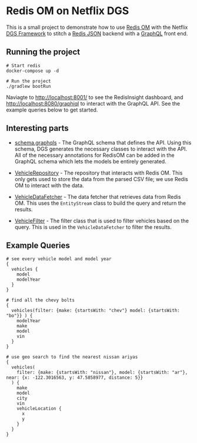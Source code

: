 # Redis OM on Netflix DGS

This is a small project to demonstrate how to use [Redis OM](https://github.com/redis/redis-om-spring) with the Netflix
[DGS Framework](https://netflix.github.io/dgs/) to stitch a [Redis JSON](https://github.com/RedisJSON/RedisJSON) backend
with a [GraphQL](https://graphql.org/) front end.

## Running the project

```shell
# Start redis 
docker-compose up -d

# Run the project
./gradlew bootRun
```

Naviagte to <http://localhost:8001/> to see the RedisInsight dashboard, and <http://localhost:8080/graphiql> to interact
with the GraphQL API. See the example queries below to get started.

## Interesting parts

- [schema.graphqls](src/main/resources/schema/schema.graphqls) - The GraphQL schema that defines the API. Using this
  schema,
  DGS generates the necessary classes to interact with the API. All of the necessary annotations for RedisOM can be
  added in the GraphQL schema which lets the models be entirely generated.

- [VehicleRepository](src/main/java/com/example/redisomdgs/repositories/VehicleRepository.java) - The repository that
  interacts with
  Redis OM. This only gets used to store the data from the parsed CSV file; we use Redis OM to interact with the data.

- [VehicleDataFetcher](src/main/java/com/example/redisomdgs/datafetchers/VehicleDataFetcher.java) - The data fetcher
  that retrieves
  data from Redis OM. This uses the `EntityStream` class to build the query and return the results.

- [VehicleFilter](src/main/java/com/example/redisomdgs/filters/VehicleFilter.java) - The filter class that is used to
  filter
  vehicles based on the query. This is used in the `VehicleDataFetcher` to filter the results.

## Example Queries

```shell
# see every vehicle model and model year
{
  vehicles {
    model
    modelYear
  }
}

# find all the chevy bolts
{
  vehicles(filter: {make: {startsWith: "chev"} model: {startsWith: "bo"}} ) {
    modelYear
    make
    model
    vin
  }
}

# use geo search to find the nearest nissan ariyas 
{
  vehicles(
    filter: {make: {startsWith: "nissan"}, model: {startsWith: "ar"}, near: {x: -122.3016563, y: 47.5858977, distance: 5}}
  ) {
    make
    model
    city
    vin
    vehicleLocation {
      x
      y
    }
  }
}
```
